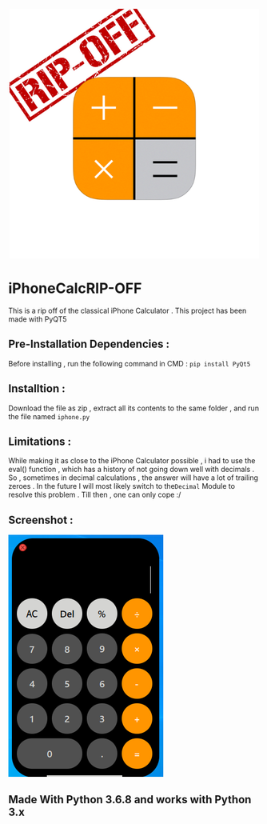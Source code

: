 <p align="center">
  <img src="https://github.com/jusspatel/iPhoneCalcRIP-OFF/blob/main/logo.png" />
</p>

# iPhoneCalcRIP-OFF
This is a rip off of the classical iPhone Calculator . This project has been made with PyQT5

## Pre-Installation Dependencies :
Before installing , run the following command in CMD : `pip install PyQt5`

## Installtion :
Download the file as zip , extract all its contents to the same folder , and run the file named `iphone.py`

## Limitations :
While making it as close to the iPhone Calculator possible , i had to use the eval() function , which has a history of not going down well with decimals . So , sometimes in decimal calculations , the answer will have a lot of trailing zeroes . In the future I will most likely switch to the`Decimal` Module to resolve  this problem . Till then , one can only cope :/

## Screenshot :
![](https://github.com/jusspatel/iPhoneCalcRIP-OFF/blob/main/Screenshot%20(390).png)

## Made With Python 3.6.8 and works with Python 3.x
